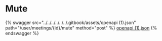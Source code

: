 # Mute

{% swagger src="../../../../../../.gitbook/assets/openapi (1).json" path="/user/meetings/{id}/mute" method="post" %}
[openapi (1).json](<../../../../../../.gitbook/assets/openapi (1).json>)
{% endswagger %}
